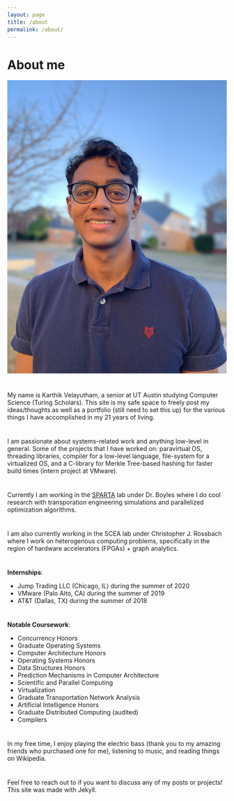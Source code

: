 ```yaml
---
layout: page
title: /about
permalink: /about/
---
```


# About me
![image](/img/profile.jpg#profile)

<hr style="height:10px; visibility:hidden;" />

My name is Karthik Velayutham, a senior at UT Austin studying Computer Science (Turing Scholars). This site is my safe space to freely post my ideas/thoughts as well as a portfolio (still need to set this up) for the various things I have accomplished in my 21 years of living. 

<hr style="height:10px; visibility:hidden;" />

I am passionate about systems-related work and anything low-level in general. Some of the projects that I have worked on: paravirtual OS, threading libraries, compiler for a low-level language, file-system for a virtualized OS, and a C-library for Merkle Tree-based hashing for faster build times (intern project at VMware).

<hr style="height:10px; visibility:hidden;" />

Currently I am working in the [SPARTA](https://github.com/spartalab) lab under Dr. Boyles where I do cool research with transporation engineering simulations and parallelized optimization algorithms. 

<hr style="height:10px; visibility:hidden;" />
I am also currently working in the SCEA lab under Christopher J. Rossbach where I work on heterogenous computing problems, specifically in the region of hardware accelerators (FPGAs) + graph analytics.

<hr style="height:10px; visibility:hidden;" />

**Internships**:
* Jump Trading LLC (Chicago, IL) during the summer of 2020 
* VMware (Palo Alto, CA) during the summer of 2019
* AT&T (Dallas, TX) during the summer of 2018

<hr style="height:10px; visibility:hidden;" />

**Notable Coursework**:
* Concurrency Honors
* Graduate Operating Systems
* Computer Architecture Honors
* Operating Systems Honors
* Data Structures Honors
* Prediction Mechanisms in Computer Architecture
* Scientific and Parallel Computing
* Virtualization
* Graduate Transportation Network Analysis
* Artificial Intelligence Honors
* Graduate Distributed Computing (audited)
* Compilers

<hr style="height:10px; visibility:hidden;" />
In my free time, I enjoy playing the electric bass (thank you to my amazing friends who purchased one for me), listening to music, and reading things on Wikipedia. 

<hr style="height:10px; visibility:hidden;" />

Feel free to reach out to if you want to discuss any of my posts or projects! This site was made with Jekyll.